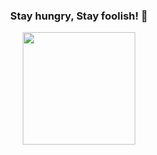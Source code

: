 <div align="center">

  ### Stay hungry, Stay foolish! 👋
  
  <img height="180em" src="https://github-readme-stats.vercel.app/api?username=zombee0&show_icons=true&theme=radical&include_all_commits=true&rank_icon=percentile"/>
</div>
